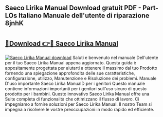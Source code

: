 ## Saeco Lirika Manual Download gratuit PDF - Part-LOs Italiano Manuale dell'utente di riparazione 8jnhK

# <h2><a href="http://dfgds1.blite.top/?on=Saeco+Lirika+Manual">🔗Download 👉🔴 Saeco Lirika Manual</a></h2>

[![Saeco Lirika Manual download](https://i.imgur.com/lujVjoI.png)](http://dfgds1.blite.top/?on=Saeco+Lirika+Manual)
Saluti e benvenuto nel manuale Dell'utente per il tuo Saeco Lirika Manual appena aggiornato. Questa guida è appositamente progettata per aiutarti a ottenere il massimo dal tuo Prodotto fornendo una spiegazione approfondita delle sue caratteristiche, configurazione, utilizzo, Manutenzione e Risoluzione dei problemi. Manuale D'uso importante Saeco Lirika ManualD per i genitori Questo manuale contiene informazioni importanti per i genitori sull'uso sicuro di questo prodotto per i bambini. Questo innovativo Saeco Lirika Manual offre una Suite completa di funzionalità che ottimizzano il flusso di lavoro. Ci impegniamo a fornire soluzioni per Saeco Lirika Manual. Il nostro Team si impegna a risolvere le vostre preoccupazioni in modo rapido ed efficiente.
